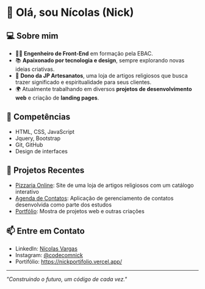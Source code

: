 # 👋 Olá, sou Nícolas (Nick)

## 💻 Sobre mim

- 🧑‍🎓 **Engenheiro de Front-End** em formação pela EBAC.
- 📚 **Apaixonado por tecnologia e design**, sempre explorando novas ideias criativas.
- 🎨 **Dono da JP Artesanatos**, uma loja de artigos religiosos que busca trazer significado e espiritualidade para seus clientes.
- 🌍 Atualmente trabalhando em diversos **projetos de desenvolvimento web** e criação de **landing pages**.

## 🔧 Competências

- HTML, CSS, JavaScript
- Jquery, Bootstrap
- Git, GitHub
- Design de interfaces

## 🚀 Projetos Recentes

- [Pizzaria Online](https://github.com/onickyzera/pizza_online): Site de uma loja de artigos religiosos com um catálogo interativo
- [Agenda de Contatos](https://github.com/onickyzera/agenda_contatos): Aplicação de gerenciamento de contatos desenvolvida como parte dos estudos
- [Portfólio]([https://github.com/onickyzera](https://nickportifolio.vercel.app/)): Mostra de projetos web e outras criações

## 📫 Entre em Contato

- LinkedIn: [Nícolas Vargas](https://www.linkedin.com/in/n%C3%ADcolas-vargas-013688310/)
- Instagram: [@codecomnick](https://www.instagram.com/codecomnick)
- Portifólio: https://nickportifolio.vercel.app/

---

_"Construindo o futuro, um código de cada vez."_

